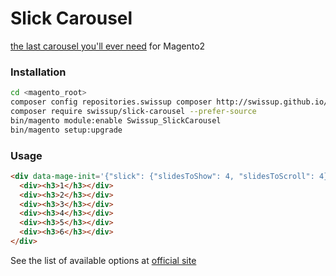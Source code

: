 # Slick Carousel

[the last carousel you'll ever need][slick_homepage] for Magento2

### Installation

```bash
cd <magento_root>
composer config repositories.swissup composer http://swissup.github.io/packages/
composer require swissup/slick-carousel --prefer-source
bin/magento module:enable Swissup_SlickCarousel
bin/magento setup:upgrade
```

### Usage

```html
<div data-mage-init='{"slick": {"slidesToShow": 4, "slidesToScroll": 4}}'>
  <div><h3>1</h3></div>
  <div><h3>2</h3></div>
  <div><h3>3</h3></div>
  <div><h3>4</h3></div>
  <div><h3>5</h3></div>
  <div><h3>6</h3></div>
</div>
```

See the list of available options at [official site](http://kenwheeler.github.io/slick/#settings)

[slick_homepage]: https://github.com/kenwheeler/slick
